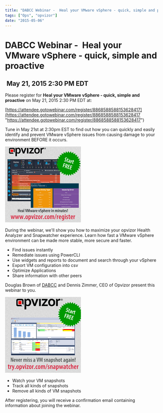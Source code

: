 ```yaml
---
title: "DABCC Webinar -  Heal your VMware vSphere - quick, simple and proactive"
tags: ["Ops", "opvizor"]
date: "2015-05-06"
---
```


# DABCC Webinar -  Heal your VMware vSphere - quick, simple and proactive

##  May 21, 2015 2:30 PM EDT

Please register for **Heal your VMware vSphere - quick, simple and proactive** on May 21, 2015 2:30 PM EDT at: 

[https://attendee.gotowebinar.com/register/8868588588153628417](https://attendee.gotowebinar.com/register/8868588588153628417 "https://attendee.gotowebinar.com/register/8868588588153628417")

Tune in May 21st at 2:30pm EST to find out how you can quickly and easily identify and prevent VMware vSphere issues from causing damage to your environment BEFORE it occurs. 

[![Opvizor Webinar - Health Analyzer](/images/blog/wpid-opvizor-healthcheck-250x250.png)](https://www.opvizor.com/register)

During the webinar, we'll show you how to maximize your opvizor Health Analyzer and Snapwatcher experience. Learn how fast a VMware vSphere environment can be made more stable, more secure and faster.

- Find issues instantly
- Remediate issues using PowerCLI
- Use widgets and reports to document and search through your vSphere
- Export VM configuration into csv
- Optimize Applications
- Share information with other peers

Douglas Brown of [DABCC](http://www.dabcc.com/ "DABCC ") and Dennis Zimmer, CEO of Opvizor present this webinar to you.

[![Opvizor webinar - Snapwatcher](/images/blog/wpid-opvizor-snapwatcher-250x250.png)](http://www.snapwatcher.com)

- Watch your VM snapshots
- Track all kinds of snapshots
- Remove all kinds of VM snapshots

After registering, you will receive a confirmation email containing information about joining the webinar.
